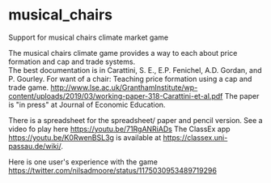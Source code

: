# musical_chairs
Support for musical chairs climate market game

The musical chairs climate game provides a way to each about price formation and cap and trade systems.  
The best documentation is in 
Carattini, S. E., E.P. Fenichel, A.D. Gordan, and P. Gourley. For want of a chair: Teaching price formation using a cap and trade game.
http://www.lse.ac.uk/GranthamInstitute/wp-content/uploads/2019/03/working-paper-318-Carattini-et-al.pdf
The paper is "in press" at Journal of Economic Education. 

There is a spreadsheet for the spreadsheet/ paper and pencil version. See a video fo play here https://youtu.be/71RgANRiADs
The ClassEx app https://youtu.be/K0RwenBSL3g is available at https://classex.uni-passau.de/wiki/. 

Here is one user's experience with the game https://twitter.com/nilsadmoore/status/1175030953489719296 
